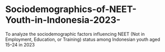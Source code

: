 # Sociodemographics-of-NEET-Youth-in-Indonesia-2023-
To analyze the sociodemographic factors influencing NEET (Not in Employment, Education, or Training) status among Indonesian youth aged 15–24 in 2023
